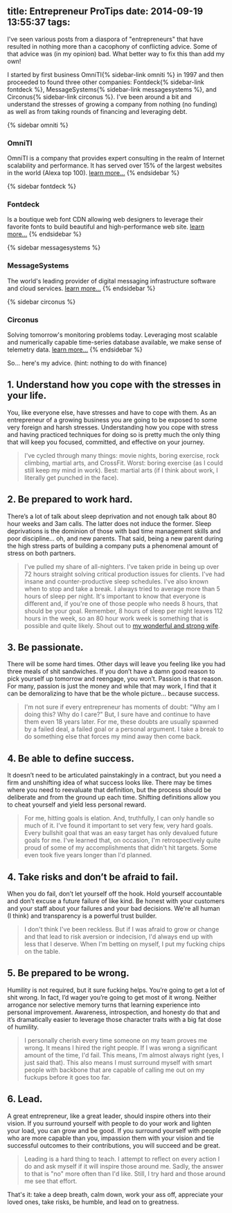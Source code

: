 title: Entrepreneur ProTips
date: 2014-09-19 13:55:37
tags:
---

I've seen various posts from a diaspora of "entrepreneurs" that have
resulted in nothing more than a cacophony of conflicting advice.  Some
of that advice was (in my opinion) bad.  What better way to fix this
than add my own!

I started by first business OmniTI{% sidebar-link omniti %} in 1997 and then
proceeded to found three other companies: Fontdeck{% sidebar-link fontdeck %},
MessageSystems{% sidebar-link messagesystems %}, and Circonus{% sidebar-link circonus %}.
I've been around a bit and understand the stresses of growing a
company from nothing (no funding) as well as from taking rounds of
financing and leveraging debt.

{% sidebar omniti %}
### OmniTI

OmniTI is a company that provides expert consulting in the realm of
Internet scalability and performance. It has served over 15% of the
largest websites in the world (Alexa top 100).
[learn more...](http://omniti.com/)
{% endsidebar %}

{% sidebar fontdeck %}
### Fontdeck

Is a boutique web font CDN allowing web designers to leverage their
favorite fonts to build beautiful and high-performance web site.
[learn more...](http://fontdeck.com/)
{% endsidebar %}

{% sidebar messagesystems %}
### MessageSystems

The world's leading provider of digital messaging infrastructure
software and cloud services. [learn more...](http://www.messagesystems.com/)
{% endsidebar %}

{% sidebar circonus %}
### Circonus

Solving tomorrow's monitoring problems today.  Leveraging most scalable and
numerically capable time-series database available, we make sense of
telemetry data. [learn more...](http://www.circonus.com/)
{% endsidebar %}

So... here's my advice. (hint: nothing to do with finance)

## 1. Understand how you cope with the stresses in your life.

You, like everyone else, have stresses and have to cope with them.  As
an entrepreneur of a growing business you are going to be exposed to
some very foreign and harsh stresses.  Understanding how you cope with
stress and having practiced techniques for doing so is pretty much the
only thing that will keep you focused, committed, and effective on
your journey.

> I've cycled through many things: movie nights, boring exercise, rock
> climbing, martial arts, and CrossFit.  Worst: boring exercise (as I
> could still keep my mind in work). Best: martial arts (if I think
> about work, I literally get punched in the face).

## 2. Be prepared to work hard.

There’s a lot of talk about sleep deprivation and not enough talk
about 80 hour weeks and 3am calls.  The latter does not induce the
former.  Sleep deprivations is the dominion of those with bad time
management skills and poor discipline… oh, and new parents.  That
said, being a new parent during the high stress parts of building a
company puts a phenomenal amount of stress on both partners.

> I've pulled my share of all-nighters. I've taken pride in being up
> over 72 hours straight solving critical production issues for
> clients. I've had insane and counter-productive sleep schedules.
> I've also known when to stop and take a break.  I always tried to
> average more than 5 hours of sleep per night.  It's important to
> know that everyone is different and, if you're one of those people
> who needs 8 hours, that should be your goal.  Remember, 8 hours of
> sleep per night leaves 112 hours in the week, so an 80 hour work
> week is something that is possible and quite likely. Shout out to
> [my wonderful and strong wife](http://lisabmrss.blogspot.com/).

## 3. Be passionate.

There will be some hard times.  Other days will leave you feeling like
you had three meals of shit sandwiches.  If you don’t have a damn good
reason to pick yourself up tomorrow and reengage, you won’t. Passion
is that reason.  For many, passion is just the money and while that may
work, I find that it can be demoralizing to have that be the whole
picture… because success.

> I'm not sure if every entrepreneur has moments of doubt: "Why am I
> doing this? Why do I care?"  But, I sure have and continue to have
> them even 18 years later.  For me, these doubts are usually spawned
> by a failed deal, a failed goal or a personal argument.  I take a
> break to do something else that forces my mind away then come
> back.

## 4. Be able to define success.

It doesn’t need to be articulated painstakingly in a contract, but you
need a firm and unshifting idea of what success looks like.  There may
be times where you need to reevaluate that definition, but the process
should be deliberate and from the ground up each time.  Shifting
definitions allow you to cheat yourself and yield less personal
reward.

> For me, hitting goals is elation. And, truthfully, I can only handle
> so much of it. I've found it important to set very few, very hard
> goals.  Every bullshit goal that was an easy target has only
> devalued future goals for me.  I've learned that, on occasion, I'm
> retrospectively quite proud of some of my accomplishments that
> didn't hit targets.  Some even took five years longer than I'd
> planned.

## 4. Take risks and don’t be afraid to fail.

When you do fail, don’t let yourself off the hook. Hold yourself
accountable and don’t excuse a future failure of like kind.  Be honest
with your customers and your staff about your failures and your bad
decisions.  We're all human (I think) and transparency is a powerful
trust builder.

> I don't think I've been reckless.  But if I was afraid to grow or
> change and that lead to risk aversion or indecision, I'd always end
> up with less that I deserve.  When I'm betting on myself, I put my
> fucking chips on the table.

## 5. Be prepared to be wrong.

Humility is not required, but it sure fucking helps.  You’re going to
get a lot of shit wrong.  In fact, I’d wager you’re going to get most
of it wrong.  Neither arrogance nor selective memory turns that
learning experience into personal improvement.  Awareness,
introspection, and honesty do that and it’s dramatically easier to
leverage those character traits with a big fat dose of humility.

> I personally cherish every time someone on my team proves me wrong.
> It means I hired the right people. If I was wrong a significant
> amount of the time, I'd fail. This means, I'm almost always right
> (yes, I just said that). This also means I must surround myself
> with smart people with backbone that are capable of calling me out
> on my fuckups before it goes too far.

## 6. Lead.

A great entrepreneur, like a great leader, should inspire others into
their vision.  If you surround yourself with people to do your work
and lighten your load, you can grow and be good.  If you surround
yourself with people who are more capable than you, impassion them
with your vision and tie successful outcomes to their contributions,
you will succeed and be great.

> Leading is a hard thing to teach. I attempt to reflect on every
> action I do and ask myself if it will inspire those around me.
> Sadly, the answer to that is "no" more often than I'd like.  Still,
> I try hard and those around me see that effort.

That's it: take a deep breath, calm down, work your ass off,
appreciate your loved ones, take risks, be humble, and lead on to
greatness.
